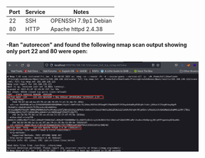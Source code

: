 | Port | Service | Notes                |
| ---- | ------- | -------------------- |
| 22   | SSH     | OPENSSH 7.9p1 Debian |
| 80   | HTTP    | Apache httpd 2.4.38                     |


#### -Ran "autorecon" and found the following nmap scan output showing only port 22 and 80 were open:

![](../Pasted%20Images/Pasted%20image%2020220505202021.png)